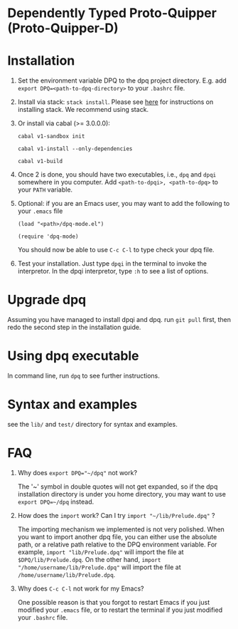 # Dependently Typed Proto-Quipper (Proto-Quipper-D)




Installation
============


1. Set the environment variable DPQ to the dpq project directory.
E.g. add `export DPQ=<path-to-dpq-directory>` to your `.bashrc` file.


2. Install via stack: `stack install`. Please see [here](https://docs.haskellstack.org/en/stable/README/#how-to-install) for instructions on installing stack. We recommend using stack.   


2. Or install via cabal (>= 3.0.0.0):

   `cabal v1-sandbox init`

   `cabal v1-install --only-dependencies`

   `cabal v1-build`

3. Once 2 is done, you should have two executables, i.e., `dpq` and `dpqi` somewhere in
   you computer. Add `<path-to-dpqi>, <path-to-dpq>` to your `PATH` variable. 


4. Optional: if you are an Emacs user, you may want to add the following to your `.emacs` file

   ```
   (load "<path>/dpq-mode.el")

   (require 'dpq-mode)
   ```
   You should now be able to use `C-c C-l` to type check your dpq file.

5. Test your installation. Just type `dpqi` in the terminal to invoke
   the interpretor. In the dpqi interpretor, type `:h` to see a list of options.  





Upgrade dpq
===========
Assuming you have managed to install dpqi and dpq. run `git pull` first, then redo the second
step in the installation guide.

Using dpq executable
===========
In command line, run `dpq` to see further instructions. 

Syntax and examples
=================
see the `lib/` and `test/` directory for syntax and examples.

FAQ
=========
1. Why does `export DPQ="~/dpq"` not work?

   The '\~' symbol in double quotes will not get expanded, so if the dpq installation
   directory is under you home directory, you may want to use `export DPQ=~/dpq` instead.

2. How does the `import` work? Can I try `import "~/lib/Prelude.dpq"` ?

   The importing mechanism we implemented is not very polished. When you want
   to import another dpq file, you can either use the absolute path, or
   a relative path relative to the DPQ environment variable. For example,
   `import "lib/Prelude.dpq"` will import the file at `$DPQ/lib/Prelude.dpq`.
   On the other hand, `import "/home/username/lib/Prelude.dpq"` will import the file at
   `/home/username/lib/Prelude.dpq`.

3. Why does `C-c C-l` not work for my Emacs?

   One possible reason is that you forgot to restart Emacs if you just modified your
   `.emacs` file, or to restart the terminal if you just modified your `.bashrc` file. 

